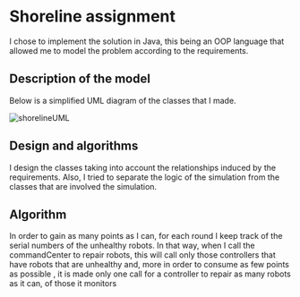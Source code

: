 # Shoreline assignment


I chose to implement the solution in Java, this being an OOP language that allowed me to model the problem according to the requirements.


## Description of the model

Below is a simplified UML diagram of the classes that I made.
 
![shorelineUML](https://github.com/pal-Alexandra/Shoreline/assets/100137533/a9d14e64-60fb-459b-9471-99ed205f5f72)



## Design and algorithms

I design the classes taking into account the relationships induced by the requirements. Also, I tried to separate the logic of the simulation from the classes that are involved the simulation.

## Algorithm

In order to gain as many points as I can, for each round I keep track of the serial numbers of the unhealthy robots. In that way, when I call the commandCenter to repair robots, this  will call only those controllers that have robots that are unhealthy and, more in order to consume as few points as possible  , it is made only one call for a controller to repair as many robots as it can, of those it monitors
